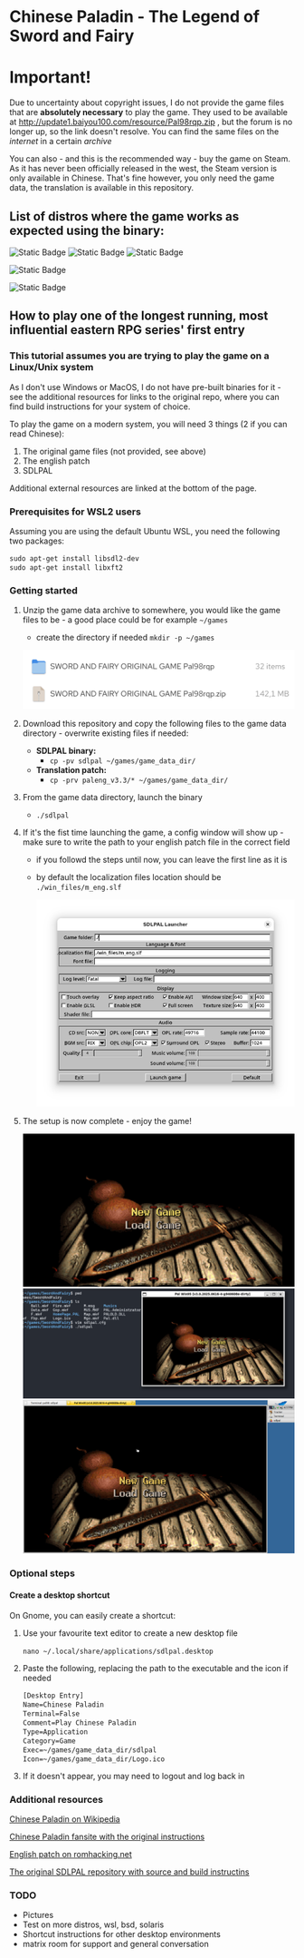 # Chinese Paladin - The Legend of Sword and Fairy

# Important!
Due to uncertainty about copyright issues, I do not provide the game files that are **absolutely necessary** to play the game. They used to be available at http://update1.baiyou100.com/resource/Pal98rqp.zip , but the forum is no longer up, so the link doesn't resolve. You can find the same files on the *internet* in a certain *archive*

You can also - and this is the recommended way - buy the game on Steam. As it has never been officially released in the west, the Steam version is only available in Chinese. That's fine however, you only need the game data, the translation is available in this repository.

## List of distros where the game works as expected using the binary:

![Static Badge](https://img.shields.io/badge/CentOS_Stream_10-purple) ![Static Badge](https://img.shields.io/badge/Fedora%2042-darkblue)
 ![Static Badge](https://img.shields.io/badge/Debian%2013-blue)

![Static Badge](https://img.shields.io/badge/Haiku-yellow)

![Static Badge](https://img.shields.io/badge/WSL-Ubuntu%2024.04-orange)

## How to play one of the longest running, most influential eastern RPG series' first entry 
### This tutorial assumes you are trying to play the game on a Linux/Unix system
As I don't use Windows or MacOS, I do not have pre-built binaries for it - see the additional resources for links to the original repo, where you can find build instructions for your system of choice.

To play the game on a modern system, you will need 3 things (2 if you can read Chinese):
1. The original game files (not provided, see above)
2. The english patch
3. SDLPAL

Additional external resources are linked at the bottom of the page.

### Prerequisites for WSL2 users
Assuming you are using the default Ubuntu WSL, you need the following two packages:
   ```
   sudo apt-get install libsdl2-dev
   sudo apt-get install libxft2
   ```

### Getting started
1. Unzip the game data archive to somewhere, you would like the game files to be - a good place could be for example `~/games`
   - create the directory if needed `mkdir -p ~/games`
     
   ![Screenshot showing the archive and the unzipped directory](https://github.com/fengbainuo/XianJianSDL/blob/main/sdlpal_screenshots/Screenshot%20From%202025-08-18%2016-34-16.png)
2. Download this repository and copy the following files to the game data directory - overwrite existing files if needed:
   - **SDLPAL binary:**
      - `cp -pv sdlpal ~/games/game_data_dir/`
   - **Translation patch:**
      - `cp -prv paleng_v3.3/* ~/games/game_data_dir/`
5. From the game data directory, launch the binary
   - `./sdlpal`
6. If it's the fist time launching the game, a config window will show up - make sure to write the path to your english patch file in the correct field
   - if you followd the steps until now, you can leave the first line as it is
   - by default the localization files location should be `./win_files/m_eng.slf`

     ![Screenshot showing the config menu](https://github.com/fengbainuo/XianJianSDL/blob/main/sdlpal_screenshots/Screenshot%20From%202025-08-18%2016-35-48.png)
7. The setup is now complete - enjoy the game!

   ![Screenshot showing the main menu of the game](https://github.com/fengbainuo/XianJianSDL/blob/main/sdlpal_screenshots/Screenshot%20From%202025-08-18%2016-36-52.png)
   ![Screenshot of the game running under WSL](https://github.com/fengbainuo/XianJianSDL/blob/main/sdlpal_screenshots/Screenshot%20From%202025-08-18%2018-29-09.png)
   ![Screenshot of the game running on Haiku](https://github.com/fengbainuo/XianJianSDL/blob/main/sdlpal_screenshots/haiku_os.png)
### Optional steps
#### Create a desktop shortcut
On Gnome, you can easily create a shortcut:
1. Use your favourite text editor to create a new desktop file
 
     `nano ~/.local/share/applications/sdlpal.desktop`
2. Paste the following, replacing the path to the executable and the icon if needed
     ```
     [Desktop Entry]
     Name=Chinese Paladin
     Terminal=False
     Comment=Play Chinese Paladin
     Type=Application
     Category=Game
     Exec=~/games/game_data_dir/sdlpal
     Icon=~/games/game_data_dir/Logo.ico
     ```
3. If it doesn't appear, you may need to logout and log back in

### Additional resources
[Chinese Paladin on Wikipedia](https://en.wikipedia.org/wiki/The_Legend_of_Sword_and_Fairy)

[Chinese Paladin fansite with the original instructions](https://chinesepaladin.org/download-play-the-legend-of-sword-and-fairychinese-paladin-game-in-english/)

[English patch on romhacking.net](https://www.romhacking.net/translations/2441/)

[The original SDLPAL repository with source and build instructins](https://github.com/sdlpal/sdlpal)

### TODO

- Pictures
- Test on more distros, wsl, bsd, solaris
- Shortcut instructions for other desktop environments
- matrix room for support and general conversation
